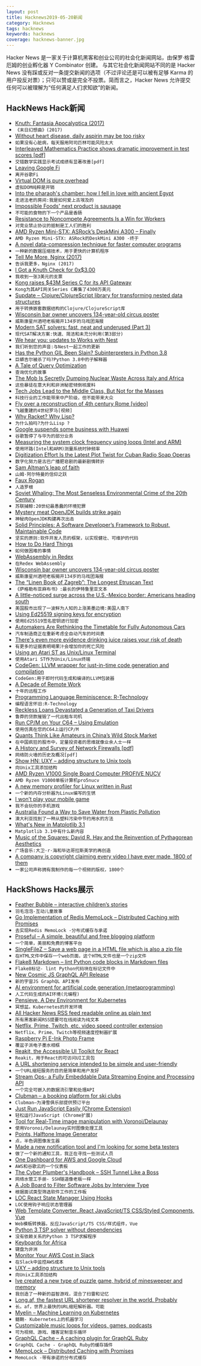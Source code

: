 ```yaml
---
layout: post
title: Hacknews2019-05-20新闻
category: Hacknews
tags: hacknews
keywords: hacknews
coverage: hacknews-banner.jpg
---
```


Hacker News 是一家关于计算机黑客和创业公司的社会化新闻网站，由保罗·格雷厄姆的创业孵化器 Y Combinator 创建。
与其它社会化新闻网站不同的是 Hacker News 没有踩或反对一条提交新闻的选项（不过评论还是可以被有足够 Karma 的用户投反对票）；只可以赞或是完全不投票。简而言之，Hacker News 允许提交任何可以被理解为“任何满足人们求知欲”的新闻。

## HackNews Hack新闻


- [Knuth: Fantasia Apocalyptica (2017)](https://www-cs-faculty.stanford.edu/~knuth/fant.html)
- `《末日幻想曲》(2017)`
- [Without heart disease, daily aspirin may be too risky](https://www.reuters.com/article/us-health-heart-aspirin/without-heart-disease-daily-aspirin-may-be-too-risky-idUSKCN1SJ275)
- `如果没有心脏病，每天服用阿司匹林可能风险太大`
- [Interleaved Mathematics Practice shows dramatic improvement in test scores [pdf]](http://uweb.cas.usf.edu/~drohrer/pdfs/Rohrer_et_al_InPressJEdPsych.pdf)
- `交错数学实践显示考试成绩有显著改善[pdf]`
- [Leaving Google Fi](https://jasonatwood.io/archives/1881)
- `离开谷歌Fi`
- [Virtual DOM is pure overhead](https://svelte.dev/blog/virtual-dom-is-pure-overhead)
- `虚拟DOM纯粹是开销`
- [Into the pharaoh&#39;s chamber: how I fell in love with ancient Egypt](https://www.theguardian.com/news/2019/apr/26/ancient-egypt-amarna-akhenaten-rebel-king-arab-spring-revolution)
- `走进法老的房间:我是如何爱上古埃及的`
- [Impossible Foods&#39; next product is sausage](https://www.engadget.com/2019/05/19/impossible-foods-sausage/)
- `不可能的食物的下一个产品是香肠`
- [Resistance to Noncompete Agreements Is a Win for Workers](https://www.wsj.com/articles/resistance-to-noncompete-agreements-is-a-win-for-workers-11558195200)
- `对竞业禁止协议的抵制是工人们的胜利`
- [AMD Ryzen Mini-STX: ASRock’s DeskMini A300 – Finally](https://smallformfactor.net/reviews/systems/asrocks-deskmini-a300-finally)
- `AMD Ryzen Mini-STX: ASRock的DeskMini A300 -终于`
- [A novel data-compression technique for faster computer programs](https://techxplore.com/news/2019-04-data-compression-technique-faster.html)
- `一种新的数据压缩技术，用于更快的计算机程序`
- [Tell Me More, Nginx (2017)](https://www.honeycomb.io/blog/tell-me-more-nginx/)
- `告诉我更多，Nginx (2017)`
- [I Got a Knuth Check for 0x$3.00](https://nickdrozd.github.io/2019/05/17/knuth-check.html)
- `我收到一张3美元的支票`
- [Kong raises $43M Series C for its API Gateway](https://techcrunch.com/2019/03/28/kong-raises-43m-series-c-for-its-api-platform/)
- `Kong为其API网关Series C筹集了4300万美元`
- [Supdate – Clojure/ClojureScript library for transforming nested data structures](https://vvvvalvalval.github.io/supdate/)
- `用于转换嵌套数据结构的Clojure/ClojureScript库`
- [Wisconsin bar owner uncovers 134-year-old circus poster](https://www.tulsaworld.com/durand-bar-owner-uncovers--year-old-circus-poster/article_e3fa7a60-8ab4-533f-83b7-ac4f7df0dd6c.html)
- `威斯康星州酒吧老板揭开134岁的马戏团海报`
- [Modern SAT solvers: fast, neat and underused (Part 3)](https://codingnest.com/modern-sat-solvers-fast-neat-and-underused-part-3-of-n/)
- `现代SAT解决方案:快速、简洁和未充分利用(第3部分)`
- [We hear you: updates to Works with Nest](https://www.blog.google/products/google-nest/updates-works-with-nest/)
- `我们听到您的声音:与Nest一起工作的更新`
- [Has the Python GIL Been Slain? Subinterpreters in Python 3.8](https://hackernoon.com/has-the-python-gil-been-slain-9440d28fa93d)
- `巨蟒吉尔被杀了吗?Python 3.8中的子解释器`
- [A Tale of Query Optimization](https://parallelthoughts.xyz/2019/05/a-tale-of-query-optimization/)
- `查询优化的故事`
- [The Mob Is Secretly Dumping Nuclear Waste Across Italy and Africa](https://gizmodo.com/the-mob-is-secretly-dumping-nuclear-waste-across-italy-1513190243)
- `这些暴徒在意大利和非洲秘密倾倒核废料`
- [Tech Jobs Lead to the Middle Class, But Not for the Masses](https://www.nytimes.com/2019/05/19/business/tech-jobs-middle-class.html)
- `科技行业的工作能带来中产阶级，但不能带来大众`
- [Fly over a reconstruction of 4th century Rome [video]](https://smarthistory.org/ancient-rome/)
- `飞越重建的4世纪罗马[视频]`
- [Why Racket? Why Lisp?](https://beautifulracket.com/appendix/why-racket-why-lisp.html)
- `为什么拍吗?为什么Lisp ?`
- [Google suspends some business with Huawei](https://www.reuters.com/article/us-huawei-tech-alphabet-exclusive/exclusive-google-suspends-some-business-with-huawei-after-trump-blacklist-source-idUSKCN1SP0NB)
- `谷歌暂停了与华为的部分业务`
- [Measuring the system clock frequency using loops (Intel and ARM)](https://lemire.me/blog/2019/05/19/measuring-the-system-clock-frequency-using-loops-intel-and-arm/)
- `使用环路(Intel和ARM)测量系统时钟频率`
- [Digitization Effort Is the Latest Plot Twist for Cuban Radio Soap Operas](https://www.npr.org/2019/05/18/719276682/massive-digitization-effort-is-the-latest-plot-twist-for-cuban-radio-soap-operas)
- `数字化努力是古巴广播肥皂剧的最新剧情转折`
- [Sam Altman’s leap of faith](https://techcrunch.com/2019/05/18/sam-altmans-leap-of-faith/)
- `山姆·阿尔特曼的信仰之跃`
- [Faux Rogan](http://fakejoerogan.com/)
- `人造罗根`
- [Soviet Whaling: The Most Senseless Environmental Crime of the 20th Century](https://psmag.com/social-justice/the-senseless-environment-crime-of-the-20th-century-russia-whaling-67774)
- `苏联捕鲸:20世纪最愚蠢的环境犯罪`
- [Mystery meat OpenJDK builds strike again](https://mail.openjdk.java.net/pipermail/jdk8u-dev/2019-May/009330.html)
- `神秘肉OpenJDK构建再次出击`
- [Solid Principles: A Software Developer’s Framework to Robust, Maintainable Code](https://khalilstemmler.com/articles/solid-principles/solid-typescript/)
- `坚实的原则:软件开发人员的框架，以实现健壮、可维护的代码`
- [How to Do Hard Things](https://www.drmaciver.com/2019/05/how-to-do-hard-things/)
- `如何做困难的事情`
- [WebAssembly in Redex](https://www.asumu.xyz/blog/2019/04/29/webassembly-in-redex/)
- `在Redex WebAssembly`
- [Wisconsin bar owner uncovers 134-year-old circus poster](https://www.chicagotribune.com/nation-world/ct-wisconsin-old-circus-poster-20190515-story.html)
- `威斯康星州酒吧老板揭开134岁的马戏团海报`
- [The “Linen Book of Zagreb”: The Longest Etruscan Text](https://en.wikipedia.org/wiki/Liber_Linteus)
- `《萨格勒布亚麻布书》:最长的伊特鲁里亚文本`
- [A little-noticed surge across the U.S.-Mexico border: Americans heading south](https://www.washingtonpost.com/world/the_americas/the-little-noticed-surge-across-the-us-mexico-border-its-americans-heading-south/2019/05/18/7988421e-6c28-11e9-bbe7-1c798fb80536_story.html)
- `美国股市出现了一波鲜为人知的上涨美墨边境:美国人南下`
- [Using Ed25519 signing keys for encryption](https://blog.filippo.io/using-ed25519-keys-for-encryption/)
- `使用Ed25519签名密钥进行加密`
- [Automakers Are Rethinking the Timetable for Fully Autonomous Cars](https://www.designnews.com/electronics-test/automakers-are-rethinking-timetable-fully-autonomous-cars/93993798360804)
- `汽车制造商正在重新考虑全自动汽车的时间表`
- [There&#39;s even more evidence drinking juice raises your risk of death](https://www.insider.com/drinking-juice-raises-your-risk-of-death-and-its-easy-to-see-why-2019-5)
- `有更多的证据表明喝果汁会增加你的死亡风险`
- [Using an Atari ST as Unix/Linux Terminal](http://www.atari-wiki.com/index.php/Using_an_Atari_ST_as_Unix/Linux_Terminal)
- `使用Atari ST作为Unix/Linux终端`
- [CodeGen: LLVM wrapper for just-in-time code generation and compilation](https://github.com/pdziepak/codegen)
- `CodeGen:用于即时代码生成和编译的LLVM包装器`
- [A Decade of Remote Work](https://blog.viktorpetersson.com/2019/05/18/a-decade-of-remote.html)
- `十年的远程工作`
- [Programming Language Reminiscence: R-Technology](http://okmij.org/ftp/Babel/index.html#RTRAN)
- `编程语言怀旧:R-Technology`
- [Reckless Loans Devastated a Generation of Taxi Drivers](https://www.nytimes.com/2019/05/19/nyregion/nyc-taxis-medallions-suicides.html)
- `鲁莽的贷款摧毁了一代出租车司机`
- [Run CP/M on Your C64 – Using Emulation](https://www.pagetable.com/?p=1315)
- `使用仿真在您的C64上运行CP/M`
- [Quants Think Like Amateurs in China’s Wild Stock Market](https://www.bloomberg.com/news/articles/2019-05-15/quants-think-like-amateurs-in-the-world-s-wildest-stock-market)
- `在中国疯狂的股市中，定量投资者的思维就像业余人士一样`
- [A History and Survey of Network Firewalls [pdf]](https://www.cs.unm.edu/~treport/tr/02-12/firewall.pdf)
- `网络防火墙的历史及概况[pdf]`
- [Show HN: UXY – adding structure to Unix tools](https://github.com/sustrik/uxy)
- `向Unix工具添加结构`
- [AMD Ryzen V1000 Single Board Computer PROFIVE NUCV](https://www.eepd.de/en/boards/single-board-computer/sbc-profiver-nucv-x86/)
- `AMD Ryzen V1000单板计算机pro5nucv`
- [A new memory profiler for Linux written in Rust](https://github.com/nokia/memory-profiler)
- `一个新的内存分析器为Linux编写的生锈`
- [I won’t play your mobile game](https://voidnill.gitlab.io/cosmic_voidspace/mobile_gaming.html)
- `我不会玩你的手机游戏`
- [Australia Found a Way to Save Water from Plastic Pollution](https://themindcircle.com/save-water-from-plastic-pollution/)
- `澳大利亚找到了一种从塑料污染中节约用水的方法`
- [What&#39;s New in Matplotlib 3.1](https://matplotlib.org/3.1.0/users/whats_new.html)
- `Matplotlib 3.1中有什么新内容`
- [Music of the Squares: David R. Hay and the Reinvention of Pythagorean Aesthetics](https://publicdomainreview.org/2019/05/16/music-of-the-squares-david-ramsay-hay-and-the-reinvention-of-pythagorean-aesthetics/)
- `广场音乐:大卫·r·海和毕达哥拉斯美学的再创造`
- [A company is copyright claiming every video I have ever made, 1800 of them](https://twitter.com/ThatMumboJumbo/status/1130009515766755328)
- `一家公司声称拥有我制作的每一个视频的版权，1800个`


## HackShows Hacks展示

- [ Feather Bubble – interactive children’s stories](https://www.featherbubble.com)
- `羽毛泡泡-互动儿童故事`
- [ Go Implementation of Redis MemoLock – Distributed Caching with Promises](https://github.com/kristoff-it/redis-memolock/tree/master/go)
- `去实现Redis MemoLock -分布式缓存与承诺`
- [ Proseful – A simple, beautiful and free blogging platform](https://proseful.com)
- `一个简单，美丽和免费的博客平台`
- [ SingleFileZ – Save a web page in a HTML file which is also a zip file](https://github.com/gildas-lormeau/SingleFileZ)
- `在HTML文件中保存一个web页面，这个HTML文件也是一个zip文件`
- [ Flake8 Markdown – lint Python code blocks in Markdown files](https://github.com/johnfraney/flake8-markdown)
- `Flake8标记- lint Python代码块在标记文件中`
- [ New Cosmic JS GraphQL API Release](https://cosmicjs.com/changelog/new-graphql-api-release)
- `新的宇宙JS GraphQL API发布`
- [ AI environment for artificial code generation (metaprogramming)](https://github.com/gsurma/meta_intelligence)
- `人工代码生成的AI环境(元编程)`
- [ Pensieve. A Dev Environment for Kubernetes](https://github.com/felipellrocha/pensieve)
- `冥想盆。Kubernetes的开发环境`
- [ All Hacker News RSS feed readable online as plain text](https://m.simplepie.org/?feed=http%3A%2F%2Ffeed.informer.com%2Fdigests%2FWCPITNOQHQ%2Ffeeder.rss)
- `所有黑客新闻RSS提要可在线阅读为纯文本`
- [ Netflix, Prime, Twitch, etc. video speed controller extension](https://chrome.google.com/webstore/detail/speedify-video-speed-cont/pldkddbkbcedophgedaeofceedjcaehl?authuser=1)
- `Netflix、Prime、Twitch等视频速度控制器扩展`
- [ Raspberry Pi E-Ink Photo Frame](https://www.youtube.com/watch?v=z0sHtZqs8Go&amp;feature=youtu.be)
- `覆盆子派电子墨水相框`
- [ Reakit, the Accessible UI Toolkit for React](https://reakit.io)
- `Reakit，用于React的可访问UI工具包`
- [ A URL shortening service intended to be simple and user-friendly](https://news.ycombinator.com/item?id=19937458)
- `一个URL缩短服务的目的是简单和用户友好`
- [ Stream Ops- a Fully Embeddable Data Streaming Engine and Processing API](https://github.com/nanosai/stream-ops-java)
- `一个完全可嵌入的数据流引擎和处理API`
- [ Clubman – a booking platform for ski clubs](https://clubman.app)
- `Clubman—为滑雪俱乐部提供预订平台`
- [ Just Run JavaScript Easily (Chrome Extension)](https://chrome.google.com/webstore/detail/run-javascript/lmilalhkkdhfieeienjbiicclobibjao)
- `轻松运行JavaScript (Chrome扩展)`
- [ Tool for Real-Time image manipulation with Voronoi/Delaunay](https://github.com/MauriceGit/Voronoi_Image_Manipulation)
- `使用Voronoi/Delaunay实时图像处理工具`
- [ Points, Halftone Image Generator](https://github.com/borud/points)
- `点，半色调图像发生器`
- [ Made a new notification tool and I&#39;m looking for some beta testers](https://notify17.net)
- `做了一个新的通知工具，我正在寻找一些测试人员`
- [ One Dashboard for AWS and Google Cloud](https://github.com/mlabouardy/komiser#2)
- `AWS和谷歌云的一个仪表板`
- [ The Cyber Plumber&#39;s Handbook – SSH Tunnel Like a Boss](https://news.ycombinator.com/item?id=19946941)
- `网络水管工手册- SSH隧道像老板一样`
- [ A Job Board to Filter Software Jobs by Interview Type](https://softwarejobs.xyz)
- `根据面试类型筛选软件工作的工作板`
- [ LOC React State Manager Using Hooks](https://gist.github.com/jakoblorz/6126582685f93bbe2313e2775a4b233f)
- `LOC使用钩子响应状态管理器`
- [ Web Template Converter..React JavaScript/TS CSS/Styled Components, Vue](https://www.npmjs.com/package/@springload/metatemplate)
- `Web模板转换器。反应JavaScript/TS CSS/样式组件，Vue`
- [ Python 3 TSP solver without dependencies](https://github.com/dimitrovskif/elkai)
- `没有依赖关系的Python 3 TSP求解程序`
- [ Keyboards for Africa](https://www.linkedin.com/pulse/keyboards-africa-nelly-cheboi)
- `键盘为非洲`
- [ Monitor Your AWS Cost in Slack](https://cloudforecast.io/slack.html)
- `在Slack中监控AWS成本`
- [ UXY – adding structure to Unix tools](https://github.com/sustrik/uxy)
- `向Unix工具添加结构`
- [ Ive created a new type of puzzle game, hybrid of minesweeper and memory](https://microtaur.com/isitsafe)
- `我创造了一种新的益智游戏，混合了扫雷和记忆`
- [ Long.af, the fastest URL shortener resolver in the world. Probably](https://long.af)
- `长。af，世界上最快的URL缩短解析器。可能`
- [ Myelin – Machine Learning on Kubernetes](https://medium.com/@tamas.jambor/introducing-myelin-4e8dc8968981)
- `髓鞘- Kubernetes上的机器学习`
- [ Customizable music loops for videos, games, podcasts](https://studio.awsm.st/)
- `可为视频、游戏、播客定制音乐循环`
- [ GraphQL Cache – A caching plugin for GraphQL Ruby](https://github.com/stackshareio/graphql-cache)
- `GraphQL Cache - GraphQL Ruby的缓存插件`
- [ MemoLock – Distributed Caching with Promises](https://github.com/kristoff-it/redis-memolock)
- `MemoLock -带有承诺的分布式缓存`


